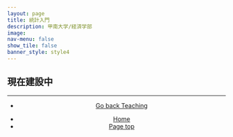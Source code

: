 ```yaml
---
layout: page
title: 統計入門
description: 甲南大学/経済学部
image: 
nav-menu: false
show_tile: false
banner_style: style4
---
```


<!-- Main -->
<div id="main" class="alt">

<!-- One -->
<section id="one">
	<div class="inner">

<!-- Content -->

<h2 id="content">現在建設中</h2>


<hr class="major" />

<section>
  <div class="inner" align="center">
	<ul class="actions">
	  <li><a href="{{ site.baseurl }}/03-teaching.html" class="button">Go back Teaching</a></li>
	</ul>
  </div>
</section>

<section>
  <div class="inner" align="center">
	<ul class="actions">
	  <li><a href="index.html" class="button">Home</a></li>
	  <li><a href="#banner" class="button special scroll">Page top</a></li>
	</ul>
  </div>
</section>


</div>
</section>

</div>
